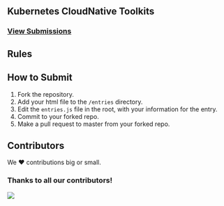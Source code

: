 

## Kubernetes CloudNative Toolkits


### [View Submissions](https://github.com/sangam14/Kubernetes-CloudNative-Toolkits/blob/main/entries.js)

## Rules

 
## How to Submit
 1. Fork the repository.
 2. Add your html file to the `/entries` directory.
 3. Edit the `entries.js` file in the root, with your information for the entry.
 4. Commit to your forked repo.
 5. Make a pull request to master from your forked repo.

 
## Contributors


We ❤️ contributions big or small.

### Thanks to all our contributors!

<a href="https://github.com/sangam14/Kubernetes-CloudNative-Toolkits/graphs/contributors">
  <img src="https://contrib.rocks/image?repo=sangam14/Kubernetes-CloudNative-Toolkits" />
</a>
<!--  https://contrib.rocks -->

